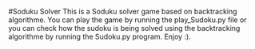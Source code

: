 #Soduku Solver
This is a Soduku solver game based on
backtracking algorithme.
You can play the game by running the play_Sudoku.py file
or you can check how the sudoku is being solved using the backtracking algorithme by running the Sudoku.py program.
Enjoy :).